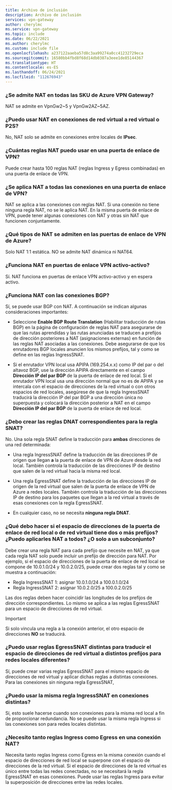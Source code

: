 ```yaml
---
title: Archivo de inclusión
description: Archivo de inclusión
services: vpn-gateway
author: cherylmc
ms.service: vpn-gateway
ms.topic: include
ms.date: 06/22/2021
ms.author: cherylmc
ms.custom: include file
ms.openlocfilehash: a237122aaeba57d8c3aa99274a0cc41232729eca
ms.sourcegitcommit: 16580bb4fbd8f68d14db0387a3eee1de85144367
ms.translationtype: HT
ms.contentlocale: es-ES
ms.lasthandoff: 06/24/2021
ms.locfileid: "112676943"
---
```

### <a name="is-nat-supported-on-all-azure-vpn-gateway-skus"></a>¿Se admite NAT en todas las SKU de Azure VPN Gateway?

NAT se admite en VpnGw2~5 y VpnGw2AZ~5AZ.

### <a name="can-i-use-nat-on-vnet-to-vnet-or-p2s-connections"></a>¿Puedo usar NAT en conexiones de red virtual a red virtual o P2S?

No, NAT solo se admite en conexiones entre locales de **IPsec**.

### <a name="how-many-nat-rules-can-i-use-on-a-vpn-gateway"></a>¿Cuántas reglas NAT puedo usar en una puerta de enlace de VPN?

Puede crear hasta 100 reglas NAT (reglas Ingress y Egress combinadas) en una puerta de enlace de VPN.

### <a name="is-nat-applied-to-all-connections-on-a-vpn-gateway"></a>¿Se aplica NAT a todas las conexiones en una puerta de enlace de VPN?

NAT se aplica a las conexiones con reglas NAT. Si una conexión no tiene ninguna regla NAT, no se le aplica NAT. En la misma puerta de enlace de VPN, puede tener algunas conexiones con NAT y otras sin NAT que funcionen conjuntamente.

### <a name="what-types-of-nat-is-supported-on-azure-vpn-gateways"></a>¿Qué tipos de NAT se admiten en las puertas de enlace de VPN de Azure?

Solo NAT 1:1 estática. NO se admite NAT dinámica ni NAT64.

### <a name="does-nat-work-on-active-active-vpn-gateways"></a>¿Funciona NAT en puertas de enlace VPN activo-activo?

Sí. NAT funciona en puertas de enlace VPN activo-activo y en espera activo.

### <a name="does-nat-work-with-bgp-connections"></a>¿Funciona NAT con las conexiones BGP?

Sí, se puede usar BGP con NAT. A continuación se indican algunas consideraciones importantes:

* Seleccione **Enable BGP Route Translation** (Habilitar traducción de rutas BGP) en la página de configuración de reglas NAT para asegurarse de que las rutas aprendidas y las rutas anunciadas se traducen a prefijos de dirección posteriores a NAT (asignaciones externas) en función de las reglas NAT asociadas a las conexiones. Debe asegurarse de que los enrutadores BGP locales anuncien los mismos prefijos, tal y como se define en las reglas IngressSNAT.

* Si el enrutador VPN local usa APIPA (169.254.x.x) como IP del par o del altavoz BGP, use la dirección APIPA directamente en el campo **Dirección IP del par BGP** de la puerta de enlace de red local. Si el enrutador VPN local usa una dirección normal que no es de APIPA y se intercala con el espacio de direcciones de la red virtual o con otros espacios de red locales, asegúrese de que la regla IngressSNAT traducirá la dirección IP del par BGP a una dirección única no superpuesta y colocará la dirección posterior a NAT en el campo **Dirección IP del par BGP** de la puerta de enlace de red local.

### <a name="do-i-need-to-create-the-matching-dnat-rules-for-the-snat-rule"></a>¿Debo crear las reglas DNAT correspondientes para la regla SNAT?

No. Una sola regla SNAT define la traducción para **ambas** direcciones de una red determinada:

* Una regla IngressSNAT define la traducción de las direcciones IP de origen que llegan **a** la puerta de enlace de VPN de Azure desde la red local. También controla la traducción de las direcciones IP de destino que salen de la red virtual hacia la misma red local.

* Una regla EgressSNAT define la traducción de las direcciones IP de origen de la red virtual que salen de la puerta de enlace de VPN de Azure a redes locales. También controla la traducción de las direcciones IP de destino para los paquetes que llegan a la red virtual a través de esas conexiones con la regla EgressSNAT.

* En cualquier caso, no se necesita **ninguna regla DNAT**.

### <a name="what-do-i-do-if-my-vnet-or-local-network-gateway-address-space-has-two-or-more-prefixes-can-i-apply-nat-to-all-of-them-or-just-a-subset"></a>¿Qué debo hacer si el espacio de direcciones de la puerta de enlace de red local o de red virtual tiene dos o más prefijos? ¿Puedo aplicarles NAT a todos? ¿O solo a un subconjunto?

Debe crear una regla NAT para cada prefijo que necesite en NAT, ya que cada regla NAT solo puede incluir un prefijo de dirección para NAT. Por ejemplo, si el espacio de direcciones de la puerta de enlace de red local se compone de 10.0.1.0/24 y 10.0.2.0/25, puede crear dos reglas tal y como se muestra a continuación:

* Regla IngressSNAT 1: asignar 10.0.1.0/24 a 100.0.1.0/24
* Regla IngressSNAT 2: asignar 10.0.2.0/25 a 100.0.2.0/25

Las dos reglas deben hacer coincidir las longitudes de los prefijos de dirección correspondientes. Lo mismo se aplica a las reglas EgressSNAT para un espacio de direcciones de red virtual.

> [!IMPORTANT]
> Si solo vincula una regla a la conexión anterior, el otro espacio de direcciones **NO** se traducirá.

### <a name="can-i-use-different-egresssnat-rules-to-translate-my-vnet-address-space-to-different-prefixes-to-different-on-premises-networks"></a>¿Puedo usar reglas EgressSNAT distintas para traducir el espacio de direcciones de red virtual a distintos prefijos para redes locales diferentes?

Sí, puede crear varias reglas EgressSNAT para el mismo espacio de direcciones de red virtual y aplicar dichas reglas a distintas conexiones. Para las conexiones sin ninguna regla EgressSNAT,

### <a name="can-i-use-the-same-ingresssnat-rule-on-different-connections"></a>¿Puedo usar la misma regla IngressSNAT en conexiones distintas?

Sí, esto suele hacerse cuando son conexiones para la misma red local a fin de proporcionar redundancia. No se puede usar la misma regla Ingress si las conexiones son para redes locales distintas.

### <a name="do-i-need-both-ingress-and-egress-rules-on-a-nat-connection"></a>¿Necesito tanto reglas Ingress como Egress en una conexión NAT?

Necesita tanto reglas Ingress como Egress en la misma conexión cuando el espacio de direcciones de red local se superpone con el espacio de direcciones de la red virtual. Si el espacio de direcciones de la red virtual es único entre todas las redes conectadas, no se necesitará la regla EgressSNAT en esas conexiones. Puede usar las reglas Ingress para evitar la superposición de direcciones entre las redes locales.